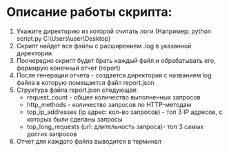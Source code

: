 # Описание работы скрипта:
1. Укажите директорию из которой считать логи (Например: python script.py C:\Users\user\Desktop)
2. Скрипт найдет все файлы с расширением .log в указанной директории
3. Поочередно скрипт будет брать каждый файл и обрабатывать его, формирую конечный отчет (report)
4. После генерации отчета - создается директория с названием log файла в которую помещается файл report.json
5. Структура файла report.json следующая:
      * request_count - общее количество выполненных запросов
      * http_methods - количество запросов по HTTP-методам
      * top_ip_addresses (ip адрес: кол-во запросов) - топ 3 IP адресов, с которых были сделаны запросы
      * top_long_requests (url: длительность запроса)- топ 3 самых долгих запросов
6. Отчет для каждого файла выводится в терминал
